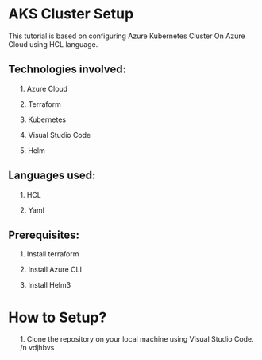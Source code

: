 <h1>AKS Cluster Setup</h1>

This tutorial is based on configuring Azure Kubernetes Cluster On Azure Cloud using HCL language.

<h2>Technologies involved:</h2>
<ul>1. Azure Cloud</ul>
<ul>2. Terraform</ul>
<ul>3. Kubernetes</ul>
<ul>4. Visual Studio Code</ul>
<ul>5. Helm</ul>

<h2>Languages used:</h2>
<ul>1. HCL</ul>
<ul>2. Yaml</ul>

<h2>Prerequisites:</h2>
<ul>1. Install terraform</ul>
<ul>2. Install Azure CLI</ul>
<ul>3. Install Helm3</ul>
 
<h1>How to Setup?</h1>
 
 <ul>1. Clone the repository on your local machine using Visual Studio Code. /n vdjhbvs</ul>
  
